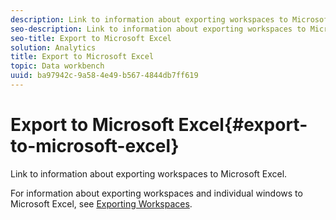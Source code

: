 ```yaml
---
description: Link to information about exporting workspaces to Microsoft Excel.
seo-description: Link to information about exporting workspaces to Microsoft Excel.
seo-title: Export to Microsoft Excel
solution: Analytics
title: Export to Microsoft Excel
topic: Data workbench
uuid: ba97942c-9a58-4e49-b567-4844db7ff619
---
```


# Export to Microsoft Excel{#export-to-microsoft-excel}

Link to information about exporting workspaces to Microsoft Excel.

For information about exporting workspaces and individual windows to Microsoft Excel, see [Exporting Workspaces](../../../../home/c-get-started/c-work-worksp/c-ex-wksp.md#concept-27e4457bd14b43f198071e38d85d6d2f). 
